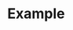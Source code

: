 ---
description: Sustaining member 1.
link: https://example.com/
shortname: example
title: Example
---